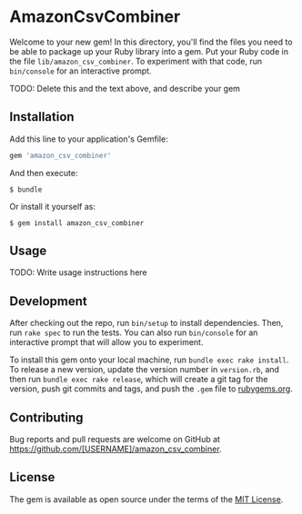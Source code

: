 # AmazonCsvCombiner

Welcome to your new gem! In this directory, you'll find the files you need to be able to package up your Ruby library into a gem. Put your Ruby code in the file `lib/amazon_csv_combiner`. To experiment with that code, run `bin/console` for an interactive prompt.

TODO: Delete this and the text above, and describe your gem

## Installation

Add this line to your application's Gemfile:

```ruby
gem 'amazon_csv_combiner'
```

And then execute:

    $ bundle

Or install it yourself as:

    $ gem install amazon_csv_combiner

## Usage

TODO: Write usage instructions here

## Development

After checking out the repo, run `bin/setup` to install dependencies. Then, run `rake spec` to run the tests. You can also run `bin/console` for an interactive prompt that will allow you to experiment.

To install this gem onto your local machine, run `bundle exec rake install`. To release a new version, update the version number in `version.rb`, and then run `bundle exec rake release`, which will create a git tag for the version, push git commits and tags, and push the `.gem` file to [rubygems.org](https://rubygems.org).

## Contributing

Bug reports and pull requests are welcome on GitHub at https://github.com/[USERNAME]/amazon_csv_combiner.

## License

The gem is available as open source under the terms of the [MIT License](https://opensource.org/licenses/MIT).
